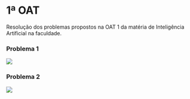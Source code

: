# 1ª OAT

Resolução dos problemas propostos na OAT 1 da matéria de Inteligência Artificial na faculdade.

### Problema 1

<img src="/OAT_1/imgs/Captura%20de%20tela%202024-03-23%20133302.png">

### Problema 2

<img src="/OAT_1/imgs/Captura%20de%20tela%202024-03-23%20133312.png">